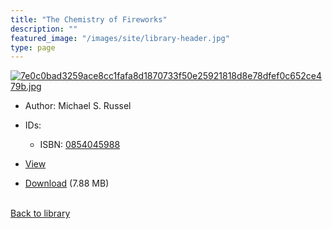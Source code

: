 ```yaml
---
title: "The Chemistry of Fireworks"
description: ""
featured_image: "/images/site/library-header.jpg"
type: page
---
```


<a href="" target="_blank">![7e0c0bad3259ace8cc1fafa8d1870733f50e25921818d8e78dfef0c652ce479b.jpg](/images/library/7e0c0bad3259ace8cc1fafa8d1870733f50e25921818d8e78dfef0c652ce479b.jpg)</a>
* Author: Michael S. Russel
* IDs:
  * ISBN: <a href="https://www.worldcat.org/isbn/0854045988" target="_blank">0854045988</a>
* <a href="" target="_blank">View</a>

* [Download]() (7.88 MB)

<br />[Back to library](/library/)
